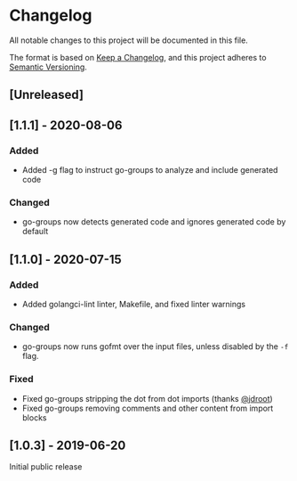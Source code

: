 # Changelog
All notable changes to this project will be documented in this file.

The format is based on [Keep a Changelog](https://keepachangelog.com/en/1.0.0/),
and this project adheres to [Semantic Versioning](https://semver.org/spec/v2.0.0.html).

## [Unreleased]

## [1.1.1] - 2020-08-06
### Added
- Added -g flag to instruct go-groups to analyze and include generated code

### Changed
- go-groups now detects generated code and ignores generated code by default

## [1.1.0] - 2020-07-15
### Added
- Added golangci-lint linter, Makefile, and fixed linter warnings

### Changed
- go-groups now runs gofmt over the input files, unless disabled by the `-f` flag.

### Fixed
- Fixed go-groups stripping the dot from dot imports (thanks [@jdroot](https://github.com/jdroot))
- Fixed go-groups removing comments and other content from import blocks

## [1.0.3] - 2019-06-20
Initial public release
